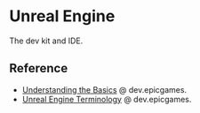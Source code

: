 # Unreal Engine

The dev kit and IDE.

## Reference

- [Understanding the Basics](https://dev.epicgames.com/documentation/en-us/unreal-engine/understanding-the-basics-of-unreal-engine) @ dev.epicgames.
- [Unreal Engine Terminology](https://dev.epicgames.com/documentation/en-us/unreal-engine/unreal-engine-terminology) @ dev.epicgames.